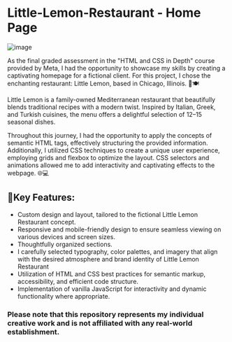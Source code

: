 <h1>Little-Lemon-Restaurant - Home Page</h1>

![image](https://github.com/DanielTelesR/Little-Lemon-Restaurant---Landing-Page/assets/110556268/73aaa805-5f33-484c-80dc-b7285866c4fc)


<p>As the final graded assessment in the "HTML and CSS in Depth" course provided by Meta, I had the opportunity to showcase my skills by creating a captivating homepage for a fictional client. For this project, I chose the enchanting restaurant: Little Lemon, based in Chicago, Illinois. 🍋🍽️</p>

<p> Little Lemon is a family-owned Mediterranean restaurant that beautifully blends traditional recipes with a modern twist. Inspired by Italian, Greek, and Turkish cuisines, the menu offers a delightful selection of 12–15 seasonal dishes.</p>
<p>Throughout this journey, I had the opportunity to apply the concepts of semantic HTML tags, effectively structuring the provided information. Additionally, I utilized CSS techniques to create a unique user experience, employing grids and flexbox to optimize the layout. CSS selectors and animations allowed me to add interactivity and captivating effects to the webpage. 🌐💻</p>

<h2> 🎯Key Features:</h2>
<ul>
  <li>Custom design and layout, tailored to the fictional Little Lemon Restaurant concept.</li>
  <li>Responsive and mobile-friendly design to ensure seamless viewing on various devices and screen sizes.</li>
  <li>Thoughtfully organized sections.</li>
  <li>I carefully selected typography, color palettes, and imagery that align with the desired atmosphere and brand identity of Little Lemon Restaurant</li>
  <li>Utilization of HTML and CSS best practices for semantic markup, accessibility, and efficient code structure.</li>
  <li>Implementation of vanilla JavaScript for interactivity and dynamic functionality where appropriate.</li>
</ul>
<h3>Please note that this repository represents my individual creative work and is not affiliated with any real-world establishment.</h3>
